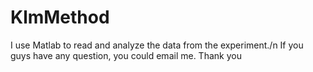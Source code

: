 # KlmMethod

I use Matlab to read and analyze the data from the experiment./n
If you guys have any question, you could email me. Thank you
